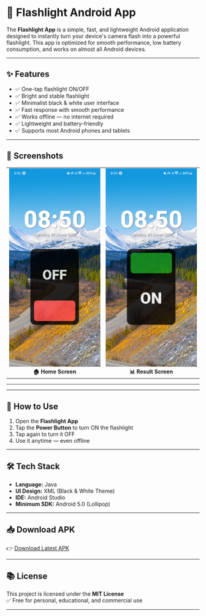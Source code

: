 # 🔦 Flashlight Android App

The **Flashlight App** is a simple, fast, and lightweight Android application designed to instantly turn your device's camera flash into a powerful flashlight. This app is optimized for smooth performance, low battery consumption, and works on almost all Android devices.

---

## ✨ Features
- ✅ One-tap flashlight ON/OFF
- ✅ Bright and stable flashlight
- ✅ Minimalist black & white user interface
- ✅ Fast response with smooth performance
- ✅ Works offline — no internet required
- ✅ Lightweight and battery-friendly
- ✅ Supports most Android phones and tablets

---

## 📸 Screenshots
<table align="center">
  <tr>
    <td align="center">
      <img src="Screenshot/photo1.png" alt="Flash On Screen" width="300"/><br><b>🏠 Home Screen</b>
    </td>
    <td align="center">
      <img src="Screenshot/photo2.png" alt="Flash Off Screen" width="300"/><br><b>📊 Result Screen</b>
    </td>
  </tr>
</table>

---
---

## 🚀 How to Use
1. Open the **Flashlight App**
2. Tap the **Power Button** to turn ON the flashlight
3. Tap again to turn it OFF
4. Use it anytime — even offline

---

## 🛠 Tech Stack
- **Language:** Java
- **UI Design:** XML (Black & White Theme)
- **IDE:** Android Studio
- **Minimum SDK:** Android 5.0 (Lollipop)

---

## 📥 Download APK
👉 [Download Latest APK](https://your-apk-download-link)

---

## 📚 License
This project is licensed under the **MIT License**  
✅ Free for personal, educational, and commercial use

---
